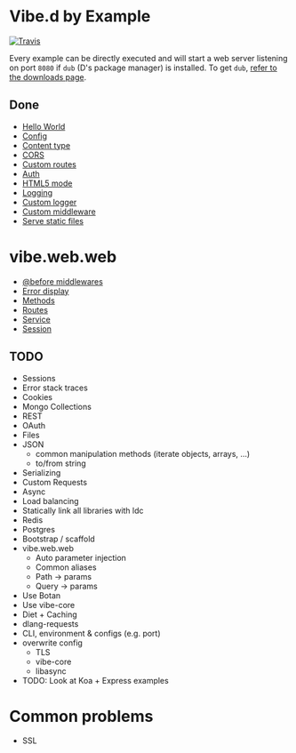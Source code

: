 Vibe.d by Example
=================

[![Travis](https://travis-ci.org/wilzbach/vibe-d-by-example.svg?branch=master)](https://travis-ci.org/wilzbach/vibe-d-by-example)

Every example can be directly executed and will start a web server listening on port `8080` if `dub` (D's package manager) is installed. To get `dub`, [refer to the downloads page](https://dlang.org/download.html).

Done
----

- [Hello World](hello.d)
- [Config](config.d)
- [Content type](content_type.d)
- [CORS](cors.d)
- [Custom routes](routes.d)
- [Auth](use_auth.d)
- [HTML5 mode](html5.d)
- [Logging](logging.d)
- [Custom logger](logging_custom.d)
- [Custom middleware](middleware_logger.d)
- [Serve static files](static_files.d)

vibe.web.web
============

- [@before middlewares](web/before_check.d)
- [Error display](web/error_display.d)
- [Methods](web/methods.d)
- [Routes](web/routes.d)
- [Service](web/service.d)
- [Session](web/session.d)

TODO
----

- Sessions
- Error stack traces
- Cookies
- Mongo Collections
- REST
- OAuth
- Files
- JSON
  - common manipulation methods (iterate objects, arrays, …)
  - to/from string
- Serializing
- Custom Requests
- Async
- Load balancing
- Statically link all libraries with ldc
- Redis
- Postgres
- Bootstrap / scaffold
- vibe.web.web
  - Auto parameter injection
  - Common aliases
  - Path -> params
  - Query -> params
- Use Botan
- Use vibe-core
- Diet + Caching
- dlang-requests
- CLI, environment & configs (e.g. port)
- overwrite config
  - TLS
  - vibe-core
  - libasync
- TODO: Look at Koa + Express examples

Common problems
===============

- SSL
